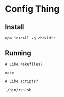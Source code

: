 # Config Thing

## Install

```
npm install -g chokidir
```

## Running

```
# Like Makefiles?

make

# Like scripts?

./bin/run.sh
```
